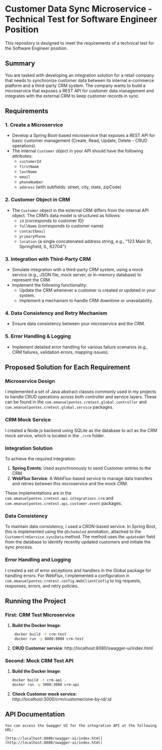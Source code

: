 # Customer Data Sync Microservice - Technical Test for Software Engineer Position

This repository is designed to meet the requirements of a technical test for the Software Engineer position.

## Summary
You are tasked with developing an integration solution for a retail company that needs to synchronize customer data between its internal e-commerce platform and a third-party CRM system. The company wants to build a microservice that exposes a REST API for customer data management and integrates with the external CRM to keep customer records in sync.

## Requirements

### 1. Create a Microservice
- Develop a Spring Boot-based microservice that exposes a REST API for basic customer management (Create, Read, Update, Delete - CRUD operations).
- The internal `Customer` object in your API should have the following attributes:
  - `customerId`
  - `firstName`
  - `lastName`
  - `email`
  - `phoneNumber`
  - `address` (with subfields: street, city, state, zipCode)

### 2. Customer Object in CRM
- The `Customer` object in the external CRM differs from the internal API object. The CRM’s data model is structured as follows:
  - `id` (corresponds to customer ID)
  - `fullName` (corresponds to customer name)
  - `contactEmail`
  - `primaryPhone`
  - `location` (a single concatenated address string, e.g., "123 Main St, Springfield, IL, 62704")

### 3. Integration with Third-Party CRM
- Simulate integration with a third-party CRM system, using a mock service (e.g., JSON file, mock server, or in-memory database) to represent the CRM.
- Implement the following functionality:
  - Update the CRM whenever a customer is created or updated in your system.
  - Implement a mechanism to handle CRM downtime or unavailability.

### 4. Data Consistency and Retry Mechanism
- Ensure data consistency between your microservice and the CRM.

### 5. Error Handling & Logging
- Implement detailed error handling for various failure scenarios (e.g., CRM failures, validation errors, mapping issues).

## Proposed Solution for Each Requirement

### Microservice Design
I implemented a set of Java abstract classes commonly used in my projects to handle CRUD operations across both controller and service layers. These can be found in the `com.emanuelpontes.crmtest.global.controller` and `com.emanuelpontes.crmtest.global.service` packages.

### CRM Mock Service
I created a Node.js backend using SQLite as the database to act as the CRM mock service, which is located in the `./crm` folder.

### Integration Solution
To achieve the required integration:
1. **Spring Events**: Used asynchronously to send Customer entries to the CRM.
2. **WebFlux Service**: A WebFlux-based service to manage data transfers and retries between this microservice and the mock CRM.

These implementations are in the `com.emanuelpontes.crmtest.api.integrations.crm` and `com.emanuelpontes.crmtest.api.customer.event` packages.

### Data Consistency
To maintain data consistency, I used a CRON-based service. In Spring Boot, this is implemented using the `@Scheduled` annotation, attached to the `CustomerCrmService.syncData` method. The method uses the `updatedAt` field from the database to identify recently updated customers and initiate the sync process.

### Error Handling and Logging
I created a set of error exceptions and handlers in the Global package for handling errors. For WebFlux, I implemented a configuration in `com.emanuelpontes.crmtest.config.WebClientConfig` to log requests, responses, errors, and retry policies.

## Running the Project

### First: CRM Test Microservice

1. **Build the Docker Image**:
   ```bash
    docker build -t crm-test .
    docker run -p 8080:8080 crm-test
2. **CRUD Customer service**:
    http://localhost:8080/swagger-ui/index.html
    
### Second: Mock CRM Test API
1. **Build the Docker Image**:
    ```bash
    docker build -t crm-api .
    docker run -p 3000:3000 crm-api
2. **Check Customer mock service**:
    http://localhost:3000/crm/customer/one-by-id/:id
## API Documentation

    You can access the Swagger UI for the integration API at the following URL:

    [http://localhost:8080/swagger-ui/index.html](http://localhost:8080/swagger-ui/index.html)
